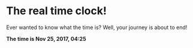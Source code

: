 # The real time clock!

Ever wanted to know what the time is? Well, your journey is about to end!

**The time is Nov 25, 2017, 04:25**